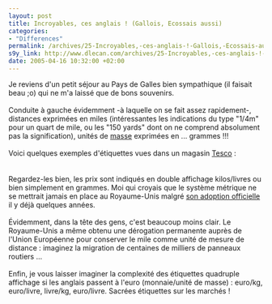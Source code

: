 ```yaml
---
layout: post
title: Incroyables, ces anglais ! (Gallois, Ecossais aussi)
categories:
- "Differences"
permalink: /archives/25-Incroyables,-ces-anglais-!-Gallois,-Ecossais-aussi.html
s9y_link: http://www.dlecan.com/archives/25-Incroyables,-ces-anglais-!-Gallois,-Ecossais-aussi.html
date: 2005-04-16 10:32:00 +02:00
---
```

Je reviens d'un petit séjour au Pays de Galles bien sympathique (il faisait beau ;o) qui ne m'a laissé que de bons souvenirs.<br />
<br />
Conduite à gauche évidemment -à laquelle on se fait assez rapidement-, distances exprimées en miles (intéressantes les indications du type "1/4m" pour un quart de mile, ou les "150 yards" dont on ne comprend absolument pas la signification), unités de <a href="http://phys.free.fr/maspoids.htm">masse</a> exprimées en ... grammes !!!<br />
<br />
Voici quelques exemples d'étiquettes vues dans un magasin <a href="http://www.lefigaro.fr/eco-entreprises/20050413.FIG0158.html">Tesco</a> :<br />
<img src="http://www.dlecan.com/uploads/IMG_0347.jpg" alt=""  /> <img src="http://www.dlecan.com/uploads/IMG_0346.jpg" alt=""  /><br />
<br />
Regardez-les bien, les prix sont indiqués en double affichage kilos/livres ou bien simplement en grammes. Moi qui croyais que le système métrique ne se mettrait jamais en place au Royaume-Unis malgré <a href="http://smdsi.quartier-rural.org/metrologie/systmond.htm">son adoption officielle</a> il y déjà quelques années.<br />
<br />
&Eacute;videmment, dans la tête des gens, c'est beaucoup moins clair. Le Royaume-Unis a même obtenu une dérogation permanente auprès de l'Union Européenne pour conserver le mile comme unité de mesure de distance : imaginez la migration de centaines de milliers de panneaux routiers ...<br />
<br />
Enfin, je vous laisser imaginer la complexité des étiquettes quadruple affichage si les anglais passent à l'euro (monnaie/unité de masse) : euro/kg, euro/livre, livre/kg, euro/livre. Sacrées étiquettes sur les marchés !<br />
<br />
